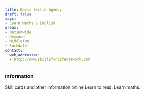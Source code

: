 ```yaml
---
title: Basic Skills Agency
draft: false
tags:
- Learn Maths & English
areas:
- Nationwide
- Heywood
- Middleton
- Rochdale
contact:
  web_addresses:
  - http://www.skillsforlifenetwork.com
---
```


### Information
Skill cards and other information online
Learn to read. Learn maths.

